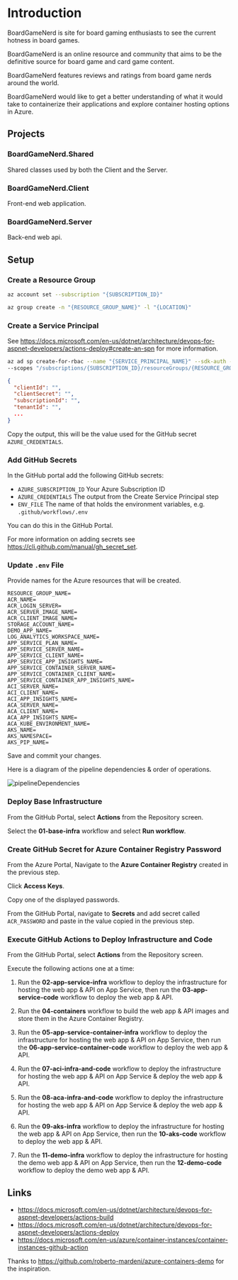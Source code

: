 # Introduction

BoardGameNerd is site for board gaming enthusiasts to see the current hotness in board games.

BoardGameNerd is an online resource and community that aims to be the definitive source for board game and card game content. 

BoardGameNerd features reviews and ratings from board game nerds around the world. 

BoardGameNerd would like to get a better understanding of what it would take to containerize their applications and explore container hosting options in Azure.

## Projects

### BoardGameNerd.Shared

Shared classes used by both the Client and the Server.

### BoardGameNerd.Client

Front-end web application.

### BoardGameNerd.Server

Back-end web api.

## Setup

### Create a Resource Group

```bash
az account set --subscription "{SUBSCRIPTION_ID}"

az group create -n "{RESOURCE_GROUP_NAME}" -l "{LOCATION}"
```

### Create a Service Principal

See <https://docs.microsoft.com/en-us/dotnet/architecture/devops-for-aspnet-developers/actions-deploy#create-an-spn> for more information.

```bash
az ad sp create-for-rbac --name "{SERVICE_PRINCIPAL_NAME}" --sdk-auth --role contributor \
--scopes "/subscriptions/{SUBSCRIPTION_ID}/resourceGroups/{RESOURCE_GROUP_NAME}"
```

```json
{
  "clientId": "",
  "clientSecret": "",
  "subscriptionId": "",
  "tenantId": "",
  ...
}
```

Copy the output, this will be the value used for the GitHub secret `AZURE_CREDENTIALS`.

### Add GitHub Secrets

In the GitHub portal add the following GitHub secrets:

* `AZURE_SUBSCRIPTION_ID` Your Azure Subscription ID
* `AZURE_CREDENTIALS` The output from the Create Service Principal step
* `ENV_FILE` The name of that holds the environment variables, e.g. `.github/workflows/.env`

You can do this in the GitHub Portal.

For more information on adding secrets see <https://cli.github.com/manual/gh_secret_set>.

### Update `.env` File

Provide names for the Azure resources that will be created.

```text
RESOURCE_GROUP_NAME=
ACR_NAME=
ACR_LOGIN_SERVER=
ACR_SERVER_IMAGE_NAME=
ACR_CLIENT_IMAGE_NAME=
STORAGE_ACCOUNT_NAME=
DEMO_APP_NAME=
LOG_ANALYTICS_WORKSPACE_NAME=
APP_SERVICE_PLAN_NAME=
APP_SERVICE_SERVER_NAME=
APP_SERVICE_CLIENT_NAME=
APP_SERVICE_APP_INSIGHTS_NAME=
APP_SERVICE_CONTAINER_SERVER_NAME=
APP_SERVICE_CONTAINER_CLIENT_NAME=
APP_SERVICE_CONTAINER_APP_INSIGHTS_NAME=
ACI_SERVER_NAME=
ACI_CLIENT_NAME=
ACI_APP_INSIGHTS_NAME=
ACA_SERVER_NAME=
ACA_CLIENT_NAME=
ACA_APP_INSIGHTS_NAME=
ACA_KUBE_ENVIRONMENT_NAME=
AKS_NAME=
AKS_NAMESPACE=
AKS_PIP_NAME=
```

Save and commit your changes.

Here is a diagram of the pipeline dependencies & order of operations.

![pipelineDependencies](./docs/pipeline-dependencies.png)

### Deploy Base Infrastructure

From the GitHub Portal, select **Actions** from the Repository screen.

Select the **01-base-infra** workflow and select **Run workflow**.

### Create GitHub Secret for Azure Container Registry Password

From the Azure Portal, Navigate to the **Azure Container Registry** created in the previous step.

Click **Access Keys**.

Copy one of the displayed passwords.

From the GitHub Portal, navigate to **Secrets** and add secret called `ACR_PASSWORD` and paste in the value copied in the previous step.

### Execute GitHub Actions to Deploy Infrastructure and Code

From the GitHub Portal, select **Actions** from the Repository screen.

Execute the following actions one at a time:

1. Run the **02-app-service-infra** workflow to deploy the infrastructure for hosting the web app & API on App Service, then run the **03-app-service-code** workflow to deploy the web app & API.

1. Run the **04-containers** workflow to build the web app & API images and store them in the Azure Container Registry.

1. Run the **05-app-service-container-infra** workflow to deploy the infrastructure for hosting the web app & API on App Service, then run the **06-app-service-container-code** workflow to deploy the web app & API.

1. Run the **07-aci-infra-and-code** workflow to deploy the infrastructure for hosting the web app & API on App Service & deploy the web app & API.

1. Run the **08-aca-infra-and-code** workflow to deploy the infrastructure for hosting the web app & API on App Service & deploy the web app & API.

1. Run the **09-aks-infra** workflow to deploy the infrastructure for hosting the web app & API on App Service, then run the **10-aks-code** workflow to deploy the web app & API.

1. Run the **11-demo-infra** workflow to deploy the infrastructure for hosting the demo web app & API on App Service, then run the **12-demo-code** workflow to deploy the demo web app & API.

## Links

* <https://docs.microsoft.com/en-us/dotnet/architecture/devops-for-aspnet-developers/actions-build>
* <https://docs.microsoft.com/en-us/dotnet/architecture/devops-for-aspnet-developers/actions-deploy>
* <https://docs.microsoft.com/en-us/azure/container-instances/container-instances-github-action>

Thanks to <https://github.com/roberto-mardeni/azure-containers-demo> for the inspiration.
